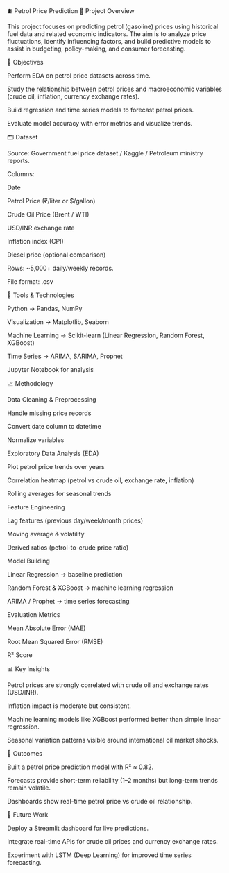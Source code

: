 ⛽ Petrol Price Prediction
📝 Project Overview

This project focuses on predicting petrol (gasoline) prices using historical fuel data and related economic indicators. The aim is to analyze price fluctuations, identify influencing factors, and build predictive models to assist in budgeting, policy-making, and consumer forecasting.

🎯 Objectives

Perform EDA on petrol price datasets across time.

Study the relationship between petrol prices and macroeconomic variables (crude oil, inflation, currency exchange rates).

Build regression and time series models to forecast petrol prices.

Evaluate model accuracy with error metrics and visualize trends.

🗂️ Dataset

Source: Government fuel price dataset / Kaggle / Petroleum ministry reports.

Columns:

Date

Petrol Price (₹/liter or $/gallon)

Crude Oil Price (Brent / WTI)

USD/INR exchange rate

Inflation index (CPI)

Diesel price (optional comparison)

Rows: ~5,000+ daily/weekly records.

File format: .csv

🔧 Tools & Technologies

Python → Pandas, NumPy

Visualization → Matplotlib, Seaborn

Machine Learning → Scikit-learn (Linear Regression, Random Forest, XGBoost)

Time Series → ARIMA, SARIMA, Prophet

Jupyter Notebook for analysis

📈 Methodology

Data Cleaning & Preprocessing

Handle missing price records

Convert date column to datetime

Normalize variables

Exploratory Data Analysis (EDA)

Plot petrol price trends over years

Correlation heatmap (petrol vs crude oil, exchange rate, inflation)

Rolling averages for seasonal trends

Feature Engineering

Lag features (previous day/week/month prices)

Moving average & volatility

Derived ratios (petrol-to-crude price ratio)

Model Building

Linear Regression → baseline prediction

Random Forest & XGBoost → machine learning regression

ARIMA / Prophet → time series forecasting

Evaluation Metrics

Mean Absolute Error (MAE)

Root Mean Squared Error (RMSE)

R² Score

📊 Key Insights

Petrol prices are strongly correlated with crude oil and exchange rates (USD/INR).

Inflation impact is moderate but consistent.

Machine learning models like XGBoost performed better than simple linear regression.

Seasonal variation patterns visible around international oil market shocks.

📌 Outcomes

Built a petrol price prediction model with R² ≈ 0.82.

Forecasts provide short-term reliability (1–2 months) but long-term trends remain volatile.

Dashboards show real-time petrol price vs crude oil relationship.

🚀 Future Work

Deploy a Streamlit dashboard for live predictions.

Integrate real-time APIs for crude oil prices and currency exchange rates.

Experiment with LSTM (Deep Learning) for improved time series forecasting.
